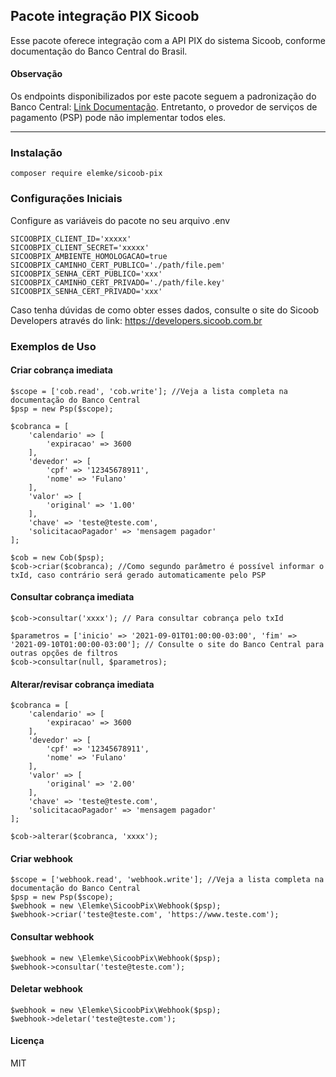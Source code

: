 ## Pacote integração PIX Sicoob

Esse pacote oferece integração com a API PIX do sistema Sicoob, conforme documentação do Banco Central do Brasil.

#### Observação

Os endpoints disponibilizados por este pacote seguem a padronização do Banco Central: [Link Documentação](https://bacen.github.io/pix-api/). Entretanto, o provedor de serviços de
pagamento (PSP) pode não implementar todos eles.

<hr>

### Instalação

```phpt
composer require elemke/sicoob-pix
```

### Configurações Iniciais

Configure as variáveis do pacote no seu arquivo .env

```phpt
SICOOBPIX_CLIENT_ID='xxxxx'
SICOOBPIX_CLIENT_SECRET='xxxxx'
SICOOBPIX_AMBIENTE_HOMOLOGACAO=true
SICOOBPIX_CAMINHO_CERT_PUBLICO='./path/file.pem'
SICOOBPIX_SENHA_CERT_PUBLICO='xxx'
SICOOBPIX_CAMINHO_CERT_PRIVADO='./path/file.key'
SICOOBPIX_SENHA_CERT_PRIVADO='xxx'
```

Caso tenha dúvidas de como obter esses dados, consulte o site do Sicoob Developers através do link: https://developers.sicoob.com.br

### Exemplos de Uso

#### Criar cobrança imediata

```phpt
$scope = ['cob.read', 'cob.write']; //Veja a lista completa na documentação do Banco Central
$psp = new Psp($scope);

$cobranca = [
    'calendario' => [
        'expiracao' => 3600
    ],
    'devedor' => [
        'cpf' => '12345678911',
        'nome' => 'Fulano'
    ],
    'valor' => [
        'original' => '1.00'
    ],
    'chave' => 'teste@teste.com',
    'solicitacaoPagador' => 'mensagem pagador'
];

$cob = new Cob($psp);
$cob->criar($cobranca); //Como segundo parâmetro é possível informar o txId, caso contrário será gerado automaticamente pelo PSP
```

#### Consultar cobrança imediata

```phpt
$cob->consultar('xxxx'); // Para consultar cobrança pelo txId

$parametros = ['inicio' => '2021-09-01T01:00:00-03:00', 'fim' => '2021-09-10T01:00:00-03:00']; // Consulte o site do Banco Central para outras opções de filtros
$cob->consultar(null, $parametros);
```

#### Alterar/revisar cobrança imediata

```phpt
$cobranca = [
    'calendario' => [
        'expiracao' => 3600
    ],
    'devedor' => [
        'cpf' => '12345678911',
        'nome' => 'Fulano'
    ],
    'valor' => [
        'original' => '2.00'
    ],
    'chave' => 'teste@teste.com',
    'solicitacaoPagador' => 'mensagem pagador'
];

$cob->alterar($cobranca, 'xxxx');
```

#### Criar webhook

```phpt
$scope = ['webhook.read', 'webhook.write']; //Veja a lista completa na documentação do Banco Central
$psp = new Psp($scope);
$webhook = new \Elemke\SicoobPix\Webhook($psp);
$webhook->criar('teste@teste.com', 'https://www.teste.com');
```

#### Consultar webhook

```phpt
$webhook = new \Elemke\SicoobPix\Webhook($psp);
$webhook->consultar('teste@teste.com');
```

#### Deletar webhook

```phpt
$webhook = new \Elemke\SicoobPix\Webhook($psp);
$webhook->deletar('teste@teste.com');
```

#### Licença

MIT